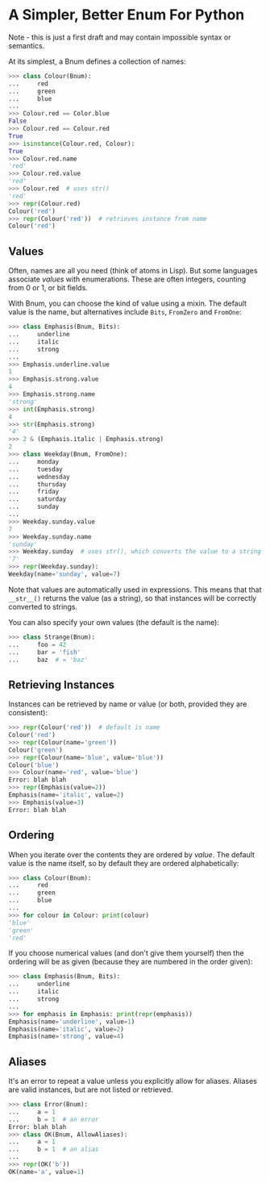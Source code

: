 A Simpler, Better Enum For Python
=================================

Note - this is just a first draft and may contain impossible syntax or
semantics.

At its simplest, a Bnum defines a collection of names:

```python
>>> class Colour(Bnum):
...     red
...     green
...     blue
...
>>> Colour.red == Color.blue
False
>>> Colour.red == Colour.red
True
>>> isinstance(Colour.red, Colour):
True
>>> Colour.red.name
'red'
>>> Colour.red.value
'red'
>>> Colour.red  # uses str()
'red'
>>> repr(Colour.red)
Colour('red')
>>> repr(Colour('red'))  # retrieves instance from name
Colour('red')
```

Values
------

Often, names are all you need (think of atoms in Lisp).  But some languages
associate *values* with enumerations.  These are often integers, counting
from 0 or 1, or bit fields.

With Bnum, you can choose the kind of value using a mixin.  The default value
is the name, but alternatives include `Bits`, `FromZero` and `FromOne`:

```python
>>> class Emphasis(Bnum, Bits):
...     underline
...     italic
...     strong
...
>>> Emphasis.underline.value
1
>>> Emphasis.strong.value
4
>>> Emphasis.strong.name
'strong'
>>> int(Emphasis.strong)
4
>>> str(Emphasis.strong)
'4'
>>> 2 & (Emphasis.italic | Emphasis.strong)
2
>>> class Weekday(Bnum, FromOne):
...     monday
...     tuesday
...     wednesday
...     thursday
...     friday
...     saturday
...     sunday
...
>>> Weekday.sunday.value
7
>>> Weekday.sunday.name
'sunday'
>>> Weekday.sunday  # uses str(), which converts the value to a string
'7'
>>> repr(Weekday.sunday):
Weekday(name='sunday', value=7)
```

Note that values are automatically used in expressions.  This means that
that `__str__()` returns the value (as a string), so that instances will
 be correctly converted to strings.

You can also specify your own values (the default is the name):

```python
>>> class Strange(Bnum):
...     foo = 42
...     bar = 'fish'
...     baz  # = 'baz'
```

Retrieving Instances
--------------------

Instances can be retrieved by name or value (or both, provided they are
consistent):

```python
>>> repr(Colour('red'))  # default is name
Colour('red')
>>> repr(Colour(name='green'))
Colour('green')
>>> repr(Colour(name='blue', value='blue'))
Colour('blue')
>>> Colour(name='red', value='blue')
Error: blah blah
>>> repr(Emphasis(value=2))
Emphasis(name='italic', value=2)
>>> Emphasis(value=3)
Error: blah blah
```

Ordering
--------

When you iterate over the contents they are ordered by *value*.  The default
value is the name itself, so by default they are ordered alphabetically:

```python
>>> class Colour(Bnum):
...     red
...     green
...     blue
...
>>> for colour in Colour: print(colour)
'blue'
'green'
'red'
```

If you choose numerical values (and don't give them yourself) then the
ordering will be as given (because they are numbered in the order given):

```python
>>> class Emphasis(Bnum, Bits):
...     underline
...     italic
...     strong
...
>>> for emphasis in Emphasis: print(repr(emphasis))
Emphasis(name='underline', value=1)
Emphasis(name='italic', value=2)
Emphasis(name='strong', value=4)
```

Aliases
-------

It's an error to repeat a value unless you explicitly allow for aliases.
Aliases are valid instances, but are not listed or retrieved.

```python
>>> class Error(Bnum):
...     a = 1
...     b = 1  # an error
Error: blah blah
>>> class OK(Bnum, AllowAliases):
...     a = 1
...     b = 1  # an alias
...
>>> repr(OK('b'))
OK(name='a', value=1)
```
